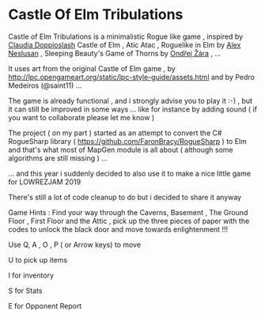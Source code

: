 # Castle Of Elm Tribulations 

Castle of Elm Tribulations is a minimalistic Rogue like game , inspired by [Claudia Doppioslash](https://github.com/doppioslash/CastleOfElm)  Castle of Elm  , Atic Atac , Roguelike in Elm by [Alex Neslusan](https://github.com/deadfoxygrandpa/Roguelike) , Sleeping Beauty's Game of Thorns by [Ondřej Žára](https://github.com/ondras/sleeping-beauty) , ... 

It uses art from the original Castle of Elm game , by  http://lpc.opengameart.org/static/lpc-style-guide/assets.html and  by 
Pedro Medeiros (@saint11)  ...

The game is already functional , and i strongly advise you to play it :-)  , but it can still be improved in some ways ... like for instance by adding sound ( if you want to collaborate please let me know )

The project ( on my part ) started as an attempt to convert the C# RogueSharp library ( https://github.com/FaronBracy/RogueSharp ) to Elm and that's what most of  MapGen module is all about ( although some algorithms  are still  missing ) ...

... and this year i suddenly decided to also use it to make a nice little game for LOWREZJAM 2019  


There's still a lot of code cleanup to do but i decided to share it anyway 


Game Hints :
Find your way through the Caverns, Basement , The Ground Floor , First Floor and the Attic , pick up the three pieces of paper with the codes to unlock the black door and move towards enlightenment !!!

Use Q, A , O , P ( or Arrow keys) to move  

U to pick up items  

I for inventory  

S for Stats  

E for Opponent Report



